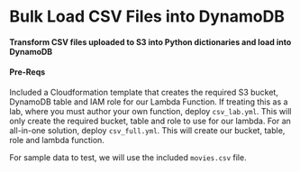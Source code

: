# Bulk Load CSV Files into DynamoDB
#### Transform CSV files uploaded to S3 into Python dictionaries and load into DynamoDB

#### Pre-Reqs
Included a Cloudformation template that creates the required S3 bucket, DynamoDB table and IAM role for our Lambda Function. If treating this as a lab, where you must author your own function, deploy `csv_lab.yml`. This will only create the required bucket, table and role to use for our lambda. For an all-in-one solution, deploy `csv_full.yml`. This will create our bucket, table, role and lambda function.

For sample data to test, we will use the included `movies.csv` file.
